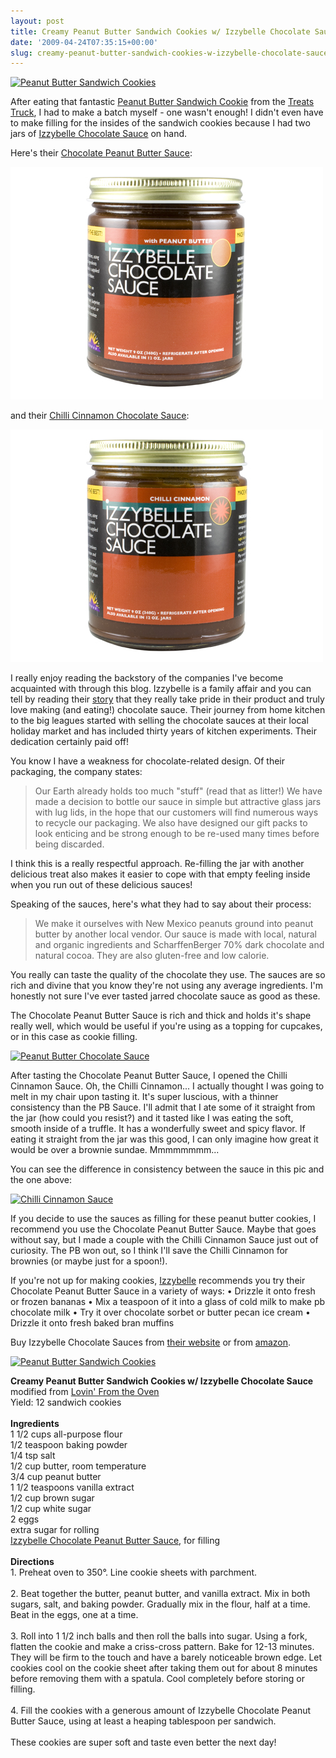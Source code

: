 ```yaml
---
layout: post
title: Creamy Peanut Butter Sandwich Cookies w/ Izzybelle Chocolate Sauce
date: '2009-04-24T07:35:15+00:00'
slug: creamy-peanut-butter-sandwich-cookies-w-izzybelle-chocolate-sauce
---
```

<a href="http://www.flickr.com/photos/kstar810/3465676200/"><img src="http://farm4.static.flickr.com/3641/3465676200_5bcb7b4757.jpg?v=0" alt="Peanut Butter Sandwich Cookies" /></a>

After eating that fantastic <a href="http://www.flickr.com/photos/kstar810/3437335059/">Peanut Butter Sandwich Cookie</a> from the <a href="http://www.treatstruck.com/">Treats Truck</a>, I had to make a batch myself - one wasn't enough! I didn't even have to make filling for the insides of the sandwich cookies because I had two jars of <a href="http://www.izzybellechocolate.com/pages/shoponline.html">Izzybelle Chocolate Sauce</a> on hand.

Here's their <a href="http://astore.amazon.com/thechocolatpe-20/detail/B001ULWAHY">Chocolate Peanut Butter Sauce</a>:

<img src='/images/uploads/2009/04/izzybelle_peanut_butter1.jpg' alt='Izzybelle Peanut Butter Sauce' class="yellowborder" />

and their <a href="http://astore.amazon.com/thechocolatpe-20/detail/B001ULUMCO">Chilli Cinnamon Chocolate Sauce</a>:

<img src='/images/uploads/2009/04/izzybelle_chili_sauce.jpg' alt='Chili Cinnamon Sauce' class="yellowborder" />

I really enjoy reading the backstory of the companies I've become acquainted with through this blog. Izzybelle is a family affair and you can tell by reading their <a href="http://www.izzybellechocolate.com/pages/ourcompany.html">story</a> that they really take pride in their product and truly love making (and eating!) chocolate sauce. Their journey from home kitchen to the big leagues started with selling the chocolate sauces at their local holiday market and has included thirty years of kitchen experiments. Their dedication certainly paid off! 

You know I have a weakness for chocolate-related design. Of their packaging, the company states: 


<blockquote>Our Earth already holds too much "stuff" (read that as litter!) We have made a decision to bottle our sauce in simple but attractive glass jars with lug lids, in the hope that our customers will find numerous ways to recycle our packaging. We also have designed our gift packs to look enticing and be strong enough to be re-used many times before being discarded.</blockquote>



I think this is a really respectful approach. Re-filling the jar with another delicious treat also makes it easier to cope with that empty feeling inside when you run out of these delicious sauces!

Speaking of the sauces, here's what they had to say about their process:


<blockquote>We make it ourselves with New Mexico peanuts ground into peanut butter by another local vendor. Our sauce is made with local, natural and organic ingredients and ScharffenBerger 70% dark chocolate and natural cocoa. They are also gluten-free and low calorie. </blockquote>



You really can taste the quality of the chocolate they use. The sauces are so rich and divine that you know they're not using any average ingredients. I'm honestly not sure I've ever tasted jarred chocolate sauce as good as these.

The Chocolate Peanut Butter Sauce is rich and thick and holds it's shape really well, which would be useful if you're using as a topping for cupcakes, or in this case as cookie filling.

<a href="http://www.flickr.com/photos/kstar810/3465675228/"><img src="http://farm4.static.flickr.com/3478/3465675228_aa07651844.jpg?v=0" alt="Peanut Butter Chocolate Sauce" /></a>

After tasting the Chocolate Peanut Butter Sauce, I opened the Chilli Cinnamon Sauce. Oh, the Chilli Cinnamon... I actually thought I was going to melt in my chair upon tasting it. It's super luscious, with a thinner consistency than the PB Sauce. I'll admit that I ate some of it straight from the jar (how could you resist?) and it tasted like I was eating the soft, smooth inside of a truffle. It has a wonderfully sweet and spicy flavor. If eating it straight from the jar was this good, I can only imagine how great it would be over a brownie sundae. Mmmmmmmm...

You can see the difference in consistency between the sauce in this pic and the one above:

<a href="http://www.flickr.com/photos/kstar810/3464861271/"><img src="http://farm4.static.flickr.com/3584/3464861271_f1d3c52af3.jpg?v=0" alt="Chilli Cinnamon Sauce" /></a>

If you decide to use the sauces as filling for these peanut butter cookies, I recommend you use the Chocolate Peanut Butter Sauce. Maybe that goes without say, but I made a couple with the Chilli Cinnamon Sauce just out of curiosity. The PB won out, so I think I'll save the Chilli Cinnamon for brownies (or maybe just for a spoon!).

If you're not up for making cookies, <a href="http://www.izzybellechocolate.com/">Izzybelle</a> recommends you try their Chocolate Peanut Butter Sauce in a variety of ways:
&#8226; Drizzle it onto fresh or frozen bananas
&#8226; Mix a teaspoon of it into a glass of cold milk to make pb chocolate milk
&#8226; Try it over chocolate sorbet or butter pecan ice cream
&#8226; Drizzle it onto fresh baked bran muffins

Buy Izzybelle Chocolate Sauces from <a href="http://www.izzybellechocolate.com/pages/shoponline.html">their website</a> or from <a href="http://astore.amazon.com/thechocolatpe-20">amazon</a>.

<a href="http://www.flickr.com/photos/kstar810/3465675678/"><img src="http://farm4.static.flickr.com/3608/3465675678_f1aa6aedef.jpg?v=0" alt="Peanut Butter Sandwich Cookies" /></a>

<div class="recipe">
<strong>Creamy Peanut Butter Sandwich Cookies w/ Izzybelle Chocolate Sauce</strong><br>
modified from <a href="http://www.lovintheoven.com/2009/04/creamy-peanut-butter-cookies.html">Lovin' From the Oven</a><br>
Yield: 12 sandwich cookies<br>
<br>
<strong>Ingredients</strong><br>
1 1/2 cups all-purpose flour<br>
1/2 teaspoon baking powder<br>
1/4 tsp salt<br>
1/2 cup butter, room temperature<br>
3/4 cup peanut butter<br>
1 1/2 teaspoons vanilla extract<br>
1/2 cup brown sugar<br>
1/2 cup white sugar<br>
2 eggs<br>
extra sugar for rolling<br>
<a href="http://astore.amazon.com/thechocolatpe-20/detail/B001ULWAHY">Izzybelle Chocolate Peanut Butter Sauce</a>, for filling<br>
<br>
<strong>Directions</strong><br>
1. Preheat oven to 350&#176;. Line cookie sheets with parchment.<br>
<br>
2. Beat together the butter, peanut butter, and vanilla extract. Mix in both sugars, salt, and baking powder. Gradually mix in the flour, half at a time. Beat in the eggs, one at a time.<br>
<br>
3. Roll into 1 1/2 inch balls and then roll the balls into sugar. Using a fork, flatten the cookie and make a criss-cross pattern. Bake for 12-13 minutes. They will be firm to the touch and have a barely noticeable brown edge. Let cookies cool on the cookie sheet after taking them out for about 8 minutes before removing them with a spatula. Cool completely before storing or filling.<br>
<br>
4. Fill the cookies with a generous amount of Izzybelle Chocolate Peanut Butter Sauce, using at least a heaping tablespoon per sandwich.<br>
<br>
These cookies are super soft and taste even better the next day!
</div>
